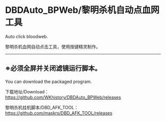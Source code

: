 # DBDAuto_BPWeb/黎明杀机自动点血网工具  
Auto click  bloodweb.

黎明杀机血网自动点击工具，使用按键精灵制作。  

<p></p>  
<p></p>  
    

------------------------------  
<h2><p>※必须全屏并关闭滤镜运行脚本。</h2>

You can download the packaged program.  

下载地址/Download：https://github.com/WKhistory/DBDAuto_BPWeb/releases  

黎明杀机挂机脚本/DBD_AFK_TOOL：https://github.com/maskrs/DBD_AFK_TOOL/releases  
